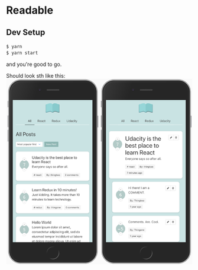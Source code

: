 # Readable

## Dev Setup

```bash
$ yarn
$ yarn start
```

and you're good to go.

Should look sth like this:
![Readable Preview](/preview.png?raw=true "Readable Preview")
